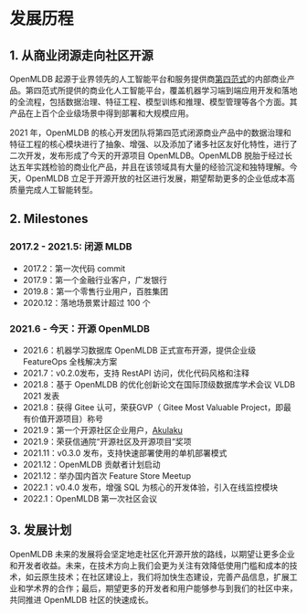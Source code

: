 # 发展历程

## 1. 从商业闭源走向社区开源

OpenMLDB 起源于业界领先的人工智能平台和服务提供商[第四范式](https://www.4paradigm.com)的内部商业产品。第四范式所提供的商业化人工智能平台，覆盖机器学习端到端应用开发和落地的全流程，包括数据治理、特征工程、模型训练和推理、模型管理等各个方面。其产品在上百个企业级场景中得到部署和大规模应用。

2021 年，OpenMLDB 的核心开发团队将第四范式闭源商业产品中的数据治理和特征工程的核心模块进行了抽象、增强、以及添加了诸多社区友好化特性，进行了二次开发，发布形成了今天的开源项目  OpenMLDB。OpenMLDB 脱胎于经过长达五年实践检验的商业化产品，并且在该领域具有大量的经验沉淀和独特理解。今天，OpenMLDB 立足于开源开放的社区进行发展，期望帮助更多的企业低成本高质量完成人工智能转型。

## 2. Milestones

### 2017.2 - 2021.5: 闭源 MLDB

- 2017.2：第一次代码 commit
- 2017.9：第一个金融行业客户，广发银行
- 2019.8：第一个零售行业用户，百胜集团
- 2020.12：落地场景累计超过 100 个

### 2021.6 - 今天：开源 OpenMLDB

- 2021.6：机器学习数据库 OpenMLDB 正式宣布开源，提供企业级 FeatureOps 全栈解决方案
- 2021.7：v0.2.0发布，支持 RestAPI 访问，优化代码风格和注释
- 2021.8：基于 OpenMLDB 的优化创新论文在国际顶级数据库学术会议 VLDB 2021 发表
- 2021.8：获得 Gitee 认可，荣获GVP（ Gitee Most Valuable Project，即最有价值开源项目）称号
- 2021.9：第一个开源社区企业用户，[Akulaku](https://www.akulaku.com/)
- 2021.9：荣获信通院“开源社区及开源项目”奖项
- 2021.11：v0.3.0 发布，支持快速部署使用的单机部署模式
- 2021.12：OpenMLDB 贡献者计划启动
- 2021.12：举办国内首次 Feature Store Meetup
- 2022.1：v0.4.0 发布，增强 SQL 为核心的开发体验，引入在线监控模块
- 2022.1：OpenMLDB 第一次社区会议

## 3. 发展计划

OpenMLDB 未来的发展将会坚定地走社区化开源开放的路线，以期望让更多企业和开发者收益。未来，在技术方向上我们会更为关注有效降低使用门槛和成本的技术，如云原生技术；在社区建设上，我们将加快生态建设，完善产品信息，扩展工业和学术界的合作；最后，期望更多的开发者和用户能够参与到我们的社区中来，共同推进 OpenMLDB 社区的快速成长。
